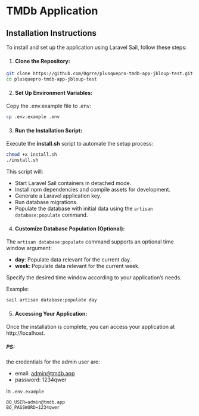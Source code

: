 # TMDb Application 

## Installation Instructions

To install and set up the application using Laravel Sail, follow these steps:

1.	#### Clone the Repository:

```bash
git clone https://github.com/0grre/plusquepro-tmdb-app-jbloup-test.git
cd plusquepro-tmdb-app-jbloup-test
```
2.	#### Set Up Environment Variables:
Copy the .env.example file to .env:

```bash
cp .env.example .env
```

3.	#### Run the Installation Script:
Execute the **install.sh** script to automate the setup process:

```bash
chmod +x install.sh
./install.sh
```

This script will:

- Start Laravel Sail containers in detached mode.
- Install npm dependencies and compile assets for development.
- Generate a Laravel application key.
- Run database migrations.
- Populate the database with initial data using the `artisan database:populate` command.

	
4.	#### Customize Database Population (Optional):

The `artisan database:populate` command supports an optional time window argument:
-	**day**: Populate data relevant for the current day.
-	**week**: Populate data relevant for the current week.

Specify the desired time window according to your application’s needs.

Example:
```bash
sail artisan database:populate day
```

5.	#### Accessing Your Application:
Once the installation is complete, you can access your application at http://localhost.

##### PS: 
the credentials for the admin user are:
- email: admin@tmdb.app
- password: 1234qwer

in `.env.example`
```
BO_USER=admin@tmdb.app
BO_PASSWORD=1234qwer
```
